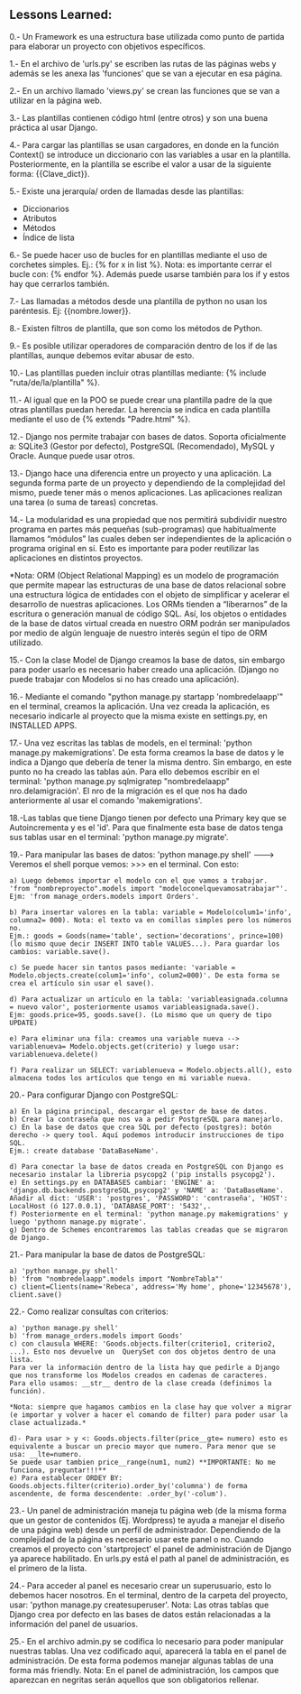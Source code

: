 ## Lessons Learned:

0.- Un Framework es una estructura base utilizada como punto de partida para elaborar un proyecto con objetivos específicos.

1.- En el archivo de 'urls.py' se escriben las rutas de las páginas webs y además se les anexa las 'funciones' que se van a ejecutar en esa página.

2.- En un archivo llamado 'views.py' se crean las funciones que se van a utilizar en la página web.

3.- Las plantillas contienen código html (entre otros) y son una buena práctica al usar Django.

4.- Para cargar las plantillas se usan cargadores, en donde en la función Context() se introduce un diccionario con las variables a usar en la plantilla.
Posteriormente, en la plantilla se escribe el valor a usar de la siguiente forma: {{Clave_dict}}.

5.- Existe una jerarquía/ orden de llamadas desde las plantillas:
    
- Diccionarios
- Atributos
- Métodos
- Índice de lista

6.- Se puede hacer uso de bucles for en plantillas mediante el uso de corchetes simples. Ej.: {% for x in list %}.
Nota: es importante cerrar el bucle con: {% endfor %}. Además puede usarse también para los if y estos hay que cerrarlos también.

7.- Las llamadas a métodos desde una plantilla de python no usan los paréntesis. Ej: {{nombre.lower}}.

8.- Existen filtros de plantilla, que son como los métodos de Python.

9.- Es posible utilizar operadores de comparación dentro de los if de las plantillas, aunque debemos evitar abusar de esto.

10.- Las plantillas pueden incluir otras plantillas mediante: {% include "ruta/de/la/plantilla" %}.

11.- Al igual que en la POO se puede crear una plantilla padre de la que otras plantillas puedan heredar. La herencia se indica en cada 
plantilla mediante el uso de {% extends "Padre.html" %}.

12.- Django nos permite trabajar con bases de datos. Soporta oficialmente a: SQLite3 (Gestor por defecto), PostgreSQL (Recomendado), MySQL y Oracle.
Aunque puede usar otros.

13.- Django hace una diferencia entre un proyecto y una aplicación. La segunda forma parte de un proyecto y dependiendo de la complejidad del mismo,
puede tener más o menos aplicaciones. Las aplicaciones realizan una tarea (o suma de tareas) concretas.

14.- La modularidad es una propiedad que nos permitirá subdividir nuestro programa en partes más pequeñas (sub-programas) que habitualmente 
llamamos “módulos” las cuales deben ser independientes de la aplicación o programa original en sí. Esto es importante para poder reutilizar las aplicaciones en
distintos proyectos.

*Nota: ORM (Object Relational Mapping) es un modelo de programación que permite mapear las estructuras de una base de datos relacional sobre una estructura lógica de entidades con el objeto de simplificar y acelerar el desarrollo de nuestras aplicaciones.
Los ORMs tienden a “liberarnos” de la escritura o generación manual de código SQL. Así, los objetos o entidades de la base de datos virtual creada en nuestro ORM podrán ser manipulados por medio de algún lenguaje de nuestro interés según el tipo de ORM utilizado.

15.- Con la clase Model de Django creamos la base de datos, sin embargo para poder usarlo es necesario haber creado una aplicación.
(Django no puede trabajar con Modelos si no has creado una aplicación).

16.- Mediante el comando "python manage.py startapp 'nombredelaapp'" en el terminal, creamos la aplicación. Una vez creada la aplicación,
es necesario indicarle al proyecto que la misma existe en settings.py, en INSTALLED APPS.

17.- Una vez escritas las tablas de models, en el terminal: 'python manage.py makemigrations'. De esta forma creamos la base de datos y le indica a Django que debería de tener la misma dentro.
Sin embargo, en este punto no ha creado las tablas aún. Para ello debemos escribir en el terminal: 'python manage.py sqlmigratep "nombredelaapp" nro.delamigración'. El nro de la migración es el que nos ha dado anteriormente al usar
el comando 'makemigrations'.

18.-Las tablas que tiene Django tienen por defecto una Primary key que se Autoincrementa y es el 'id'. Para que finalmente esta base de datos tenga sus tablas usar en el terminal: 'python manage.py migrate'.

19.- Para manipular las bases de datos: 'python manage.py shell' ---> Veremos el shell porque vemos: >>> en el terminal. Con esto:

    a) Luego debemos importar el modelo con el que vamos a trabajar.
    'from "nombreproyecto".models import "modeloconelquevamosatrabajar"'. Ejm: 'from manage_orders.models import Orders'.

    b) Para insertar valores en la tabla: variable = Modelo(colum1='info', columna2= 000). Nota: el texto va en comillas simples pero los números no.
    Ejm.: goods = Goods(name='table', section='decorations', prince=100) (lo mismo quue decir INSERT INTO table VALUES...). Para guardar los cambios: variable.save().

    c) Se puede hacer sin tantos pasos mediante: 'variable = Modelo.objects.create(colum1='info', colum2=000)'. De esta forma se crea el artículo sin usar el save().

    d) Para actualizar un artículo en la tabla: 'variableasignada.columna = nuevo valor', posteriormente usamos variableasignada.save().
    Ejm: goods.price=95, goods.save(). (Lo mismo que un query de tipo UPDATE)
    
    e) Para eliminar una fila: creamos una variable nueva --> variablenueva= Modelo.objects.get(criterio) y luego usar: variablenueva.delete()
    
    f) Para realizar un SELECT: variablenueva = Modelo.objects.all(), esto almacena todos los artículos que tengo en mi variable nueva.
    
20.- Para configurar Django con PostgreSQL:

    a) En la página principal, descargar el gestor de base de datos.
    b) Crear la contraseña que nos va a pedir PostgreSQL para manejarlo.
    c) En la base de datos que crea SQL por defecto (postgres): botón derecho -> query tool. Aquí podemos introducir instrucciones de tipo SQL.
    Ejm.: create database 'DataBaseName'.
    
    d) Para conectar la base de datos creada en PostgreSQL con Django es necesario instalar la libreria psycopg2 ('pip installs psycopg2').
    e) En settings.py en DATABASES cambiar: 'ENGINE' a: 'django.db.backends.postgreSQL_psycopg2' y 'NAME' a: 'DataBaseName'.
    Añadir al dict: 'USER': 'postgres', 'PASSWORD': 'contraseña', 'HOST': LocalHost (ó 127.0.0.1), 'DATABASE_PORT': '5432',.
    f) Posteriormente en el terminal: 'python manage.py makemigrations' y luego 'pythonn manage.py migrate'.
    g) Dentro de Schemes encontraremos las tablas creadas que se migraron de Django.

21.- Para manipular la base de datos de PostgreSQL:

    a) 'python manage.py shell'
    b) 'from "nombredelaapp".models import "NombreTabla"'
    c) client=Clients(name='Rebeca', address='My home', phone='12345678'), client.save()

22.- Como realizar consultas con criterios:
    
    a) 'python manage.py shell'
    b) 'from manage_orders.models import Goods'
    c) con clausula WHERE: 'Goods.objects.filter(criterio1, criterio2, ...). Esto nos devuelve un  QuerySet con dos objetos dentro de una lista.
    Para ver la información dentro de la lista hay que pedirle a Django que nos transforme los Modelos creados en cadenas de caracteres. 
    Para ello usamos: __str__ dentro de la clase creada (definimos la función).
    
    *Nota: siempre que hagamos cambios en la clase hay que volver a migrar (e importar y volver a hacer el comando de filter) para poder usar la clase actualizada.*
    
    d)- Para usar > y <: Goods.objects.filter(price__gte= numero) esto es equivalente a buscar un precio mayor que numero. Para menor que se usa: __lte=numero.
    Se puede usar tambien price__range(num1, num2) **IMPORTANTE: No me funciona, preguntar!!!**
    e) Para establecer ORDEY BY: Goods.objects.filter(criterio).order_by('columna') de forma ascendente, de forma descendente: .order_by('-colum').

23.- Un panel de administración maneja tu página web (de la misma forma que un gestor de contenidos (Ej. Wordpress) te ayuda a manejar el diseño de una página web)
desde un perfil de administrador. Dependiendo de la complejidad de la página es necesario usar este panel o no. Cuando creamos el proyecto con 'startproject' el panel de administración
de Django ya aparece habilitado. En urls.py está el path al panel de administración, es el primero de la lista.

24.- Para acceder al panel es necesario crear un superusuario, esto lo debemos hacer nosotros. En el terminal, dentro de la carpeta del proyecto, usar: 'python manage.py createsuperuser'.
Nota: Las otras tablas que Django crea por defecto en las bases de datos están relacionadas a la información del panel de usuarios.

25.- En el archivo admin.py se codifica lo necesario para poder manipular nuestras tablas. Una vez codificado aquí, aparecerá la tabla en el panel de administración.
De esta forma podemos manejar algunas tablas de una forma más friendly. Nota: En el panel de administración, los campos que aparezcan en negritas serán aquellos que son obligatorios rellenar.